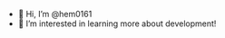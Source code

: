 - 👋 Hi, I’m @hem0161
- 👀 I’m interested in learning more about development!


<!---
hem0161/hem0161 is a ✨ special ✨ repository because its `README.md` (this file) appears on your GitHub profile.
You can click the Preview link to take a look at your changes.
--->

